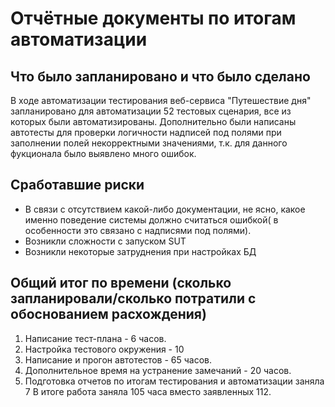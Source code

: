 # Отчётные документы по итогам автоматизации

## Что было запланировано и что было сделано
В ходе автоматизации тестирования веб-сервиса "Путешествие дня" запланировано для автоматизации 52 тестовых сценария, все из которых были автоматизированы.
Дополнительно были написаны автотесты для проверки логичности надписей под полями при заполнении полей некорректными значениями, т.к. для данного фукционала было выявлено много ошибок.

## Сработавшие риски
- В связи с отсутствием какой-либо документации, не ясно, какое именно поведение системы должно считаться ошибкой( в особенности это связано с надписями под полями). 
- Возникли сложности с запуском SUT
- Возникли некоторые затруднения при настройках БД



## Общий итог по времени (сколько запланировали/сколько потратили с обоснованием расхождения)
1. Написание тест-плана - 6 часов.
1. Настройка тестового окружения - 10
1. Написание и прогон автотестов - 65 часов.
1. Дополнительное время на устранение замечаний - 20 часов.
1. Подготовка отчетов по итогам тестирования и автоматизации заняла 7
В итоге работа заняла 105 часа вместо заявленных 112.

